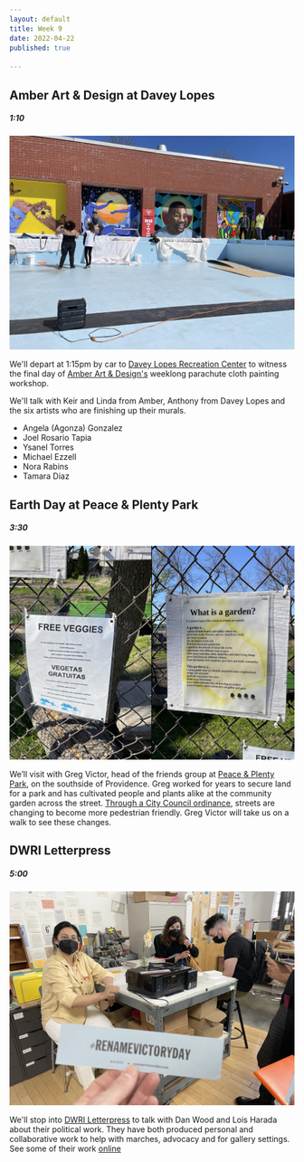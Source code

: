 ```yaml
---
layout: default
title: Week 9
date: 2022-04-22
published: true

---
```




## Amber Art & Design at Davey Lopes

##### 1:10

![Dave Lopes mural](/img/lopes.jpg)

We'll depart at 1:15pm by car to [Davey Lopes Recreation Center](https://www.google.com/maps/place/Davey+Lopes+Recreation+Center/@41.8166741,-71.4213859,16z/data=!4m5!3m4!1s0x89e4456542c54bc3:0x808e09845065665!8m2!3d41.8102345!4d-71.4166787?shorturl=1) to witness the final day of [Amber Art & Design's](https://amberartanddesign.com/) weeklong parachute cloth painting workshop.

We'll talk with Keir and Linda from Amber, Anthony from Davey Lopes and the six artists who are finishing up their murals.

* Angela (Agonza) Gonzalez 
* Joel Rosario Tapia
* Ysanel Torres
* Michael Ezzell
* Nora Rabins
* Tamara Diaz




## Earth Day at Peace & Plenty Park

##### 3:30

![Peace & Plenty](/img/plenty.jpg)

We’ll visit with Greg Victor, head of the friends group at [Peace & Plenty Park](https://www.google.com/maps/place/Peace+%26+Plenty+Park/@41.8064313,-71.4250896,17z/data=!3m1!4b1!4m6!3m5!1s0x89e4457c1ad01cd1:0x6f00992ad73e0b7e!8m2!3d41.8064273!4d-71.4228956!15sCgEqkgEEcGFyaw?shorturl=1), on the southside of Providence. Greg worked for years to secure land for a park and has cultivated people and plants alike at the community garden across the street. [Through a City Council ordinance](https://council.providenceri.gov/2021/07/22/green-and-complete-streets-ordinance/), streets are changing to become more pedestrian friendly. Greg Victor will take us on a walk to see these changes.

## DWRI Letterpress

##### 5:00

![Lois Harada of DWRI Letterpress](/img/lois.jpg)

We'll stop into [DWRI Letterpress](https://g.page/DWRILetterpress?share) to talk with Dan Wood and Lois Harada about their political work. They have both produced personal and collaborative work to help with marches, advocacy and for gallery settings. See some of their work [online](https://dwriletterpress.net/art)




